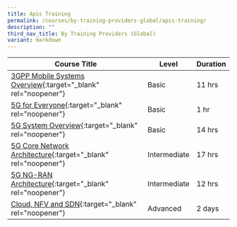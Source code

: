 ```yaml
---
title: Apis Training
permalink: /courses/by-training-providers-global/apis-training/
description: ""
third_nav_title: By Training Providers (Global)
variant: markdown
---
```

|Course Title  | Level | Duration |
| - | - | - | 
|[3GPP Mobile Systems Overview](https://apistraining.com/portfolio/3gpp-mobile-systems-overview-2-days/){:target="_blank" rel="noopener"} |Basic|11 hrs |
|[5G for Everyone](https://apistraining.com/5g-for-everyone/){:target="_blank" rel="noopener"} |Basic|1 hr |
|[5G System Overview](https://apistraining.com/portfolio/5g-system-overview/){:target="_blank" rel="noopener"} |Basic|14 hrs |
|[5G Core Network Architecture](https://apistraining.com/portfolio/5g-core-network-architecture/){:target="_blank" rel="noopener"} |Intermediate|17 hrs |
|[5G NG-RAN Architecture](https://apistraining.com/portfolio/5g-ng-ran-architecture/){:target="_blank" rel="noopener"} |Intermediate|12 hrs |
|[Cloud, NFV and SDN](https://apistraining.com/cloud-nfv-and-sdn/){:target="_blank" rel="noopener"} |Advanced|2 days |



